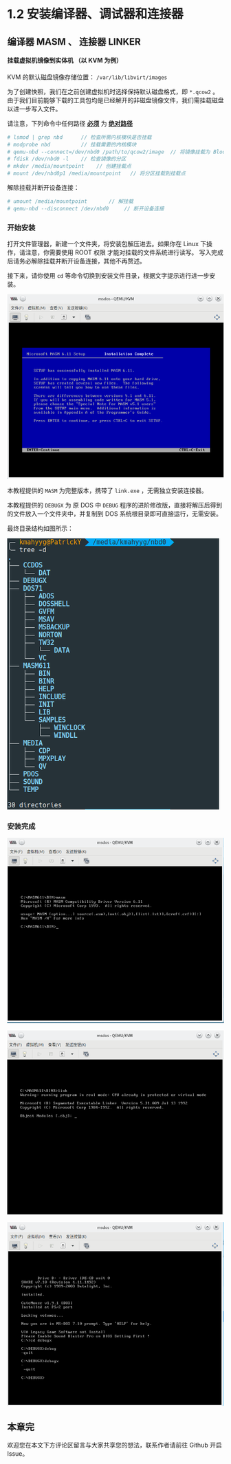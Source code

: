  # 1.2 安装编译器、调试器和连接器

## 编译器 MASM 、 连接器 LINKER

#### 挂载虚拟机镜像到实体机 （以 KVM 为例）

KVM 的默认磁盘镜像存储位置： ```/var/lib/libvirt/images```

为了创建快照，我们在之前创建虚拟机时选择保持默认磁盘格式，即 ```*.qcow2``` 。由于我们目前能够下载的工具包均是已经解开的非磁盘镜像文件，我们需挂载磁盘以进一步写入文件。

请注意，下列命令中任何路径 **<u>必须</u>** 为 **<u>绝对路径</u>**

```bash
# lsmod | grep nbd      // 检查所需内核模块是否挂载
# modprobe nbd          // 挂载需要的内核模块
# qemu-nbd --connect=/dev/nbd0 /path/to/qcow2/image  // 将镜像挂载为 Block 设备 （添加 --readonly 以保持只读）
# fdisk /dev/nbd0 -l    // 检查镜像的分区
# mkder /media/mountpoint    // 创建挂载点
# mount /dev/nbd0p1 /media/mountpoint   // 将分区挂载到挂载点
```

解除挂载并断开设备连接：

```bash
# umount /media/mountpoint       // 解挂载
# qemu-nbd --disconnect /dev/nbd0     // 断开设备连接
```

### 开始安装

打开文件管理器，新建一个文件夹，将安装包解压进去。如果你在 Linux 下操作，请注意，你需要使用 ROOT 权限 才能对挂载的文件系统进行读写。 写入完成后请务必解除挂载并断开设备连接，其他不再赘述。

接下来，请你使用 ```cd``` 等命令切换到安装文件目录，根据文字提示进行进一步安装。

![masminstalled](../assets/envbuild/masminstall.png)

本教程提供的 ```MASM``` 为完整版本，携带了 ```link.exe``` ，无需独立安装连接器。

本教程提供的 ```DEBUGX``` 为 原 DOS 中 ```DEBUG``` 程序的进阶修改版，直接将解压后得到的文件放入一个文件夹中，并复制到 DOS 系统根目录即可直接运行，无需安装。

最终目录结构如图所示：

![directory tree](../assets/envbuild/treeforroot.png)

### 安装完成

![masmrun](../assets/envbuild/masmrun.png)

![linkrun](../assets/envbuild/linkrun.png)

![linkrun](../assets/envbuild/dbgNdbgx.png)

## 本章完

欢迎您在本文下方评论区留言与大家共享您的想法，联系作者请前往 Github 开启 Issue。